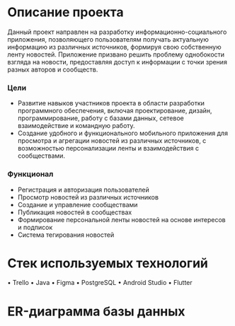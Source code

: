 # Описание проекта
Данный проект направлен на разработку информационно-социального приложения, позволяющего пользователям получать актуальную информацию из различных источников, формируя свою собственную ленту новостей. Приложение призвано решить проблему однобокости взгляда на новости, предоставляя доступ к информации с точки зрения разных авторов и сообществ.

### Цели
- Развитие навыков участников проекта в области разработки программного обеспечения, включая проектирование, дизайн, программирование, работу с базами данных, сетевое взаимодействие и командную работу.
- Создание удобного и функционального мобильного приложения для просмотра и агрегации новостей из различных источников, с возможностью персонализации ленты и взаимодействия с сообществами.

### Функционал
- Регистрация и авторизация пользователей
- Просмотр новостей из различных источников
- Создание и управление сообществами
- Публикация новостей в сообществах
- Формирование персональной ленты новостей на основе интересов и подписок
- Система тегирования новостей

# Стек используемых технологий
• Trello
• Java
• Figma
• PostgreSQL
• Android Studio
• Flutter

# ER-диаграмма базы данных
